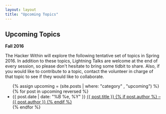 ```yaml
---
layout: layout
title: "Upcoming Topics"
---
```


<section class="content">

Upcoming Topics
================

**Fall 2016**

The Hacker Within will explore the following tentative set of topics in
Spring 2016. In addition to these topics, Lightning Talks are welcome at the
end of every session, so please don't hesitate to bring some tidbit to share.
Also, if you would like to contribute to a topic, contact the volunteer in
charge of that topic to see if they would like to collaborate.

<ul class="listing">
  {% assign upcoming = (site.posts | where: "category" , "upcoming") %}
  {% for post in upcoming reversed %}
  <li>
  <span>{{ post.date | date: "%B %e, %Y" }}</span> <a href="{{ site.url }}{{ post.url }}">{{ post.title }} {% if post.author %} &ndash; {{ post.author }} {% endif %}</a> 
  </li>
  {% endfor %}
</ul>
</section>
